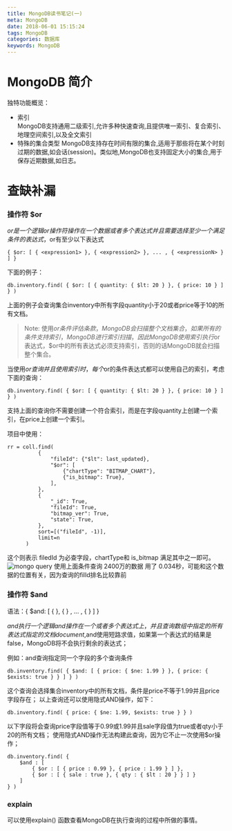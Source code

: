 ```yaml
---
title: MongoDB读书笔记(一)
meta: MongoDB
date: 2018-06-01 15:15:24
tags: MongoDB
categories: 数据库
keywords: MongoDB
---
```


# MongoDB 简介

独特功能概览：

   * 索引  
   MongoDB支持通用二级索引,允许多种快速查询,且提供唯一索引、复合索引、地理空间索引,以及全文索引
   * 特殊的集合类型
   MongoDB支持存在时间有限的集合,适用于那些将在某个时刻过期的数据,如会话(session)。类似地,MongoDB也支持固定大小的集合,用于保存近期数据,如日志。


# 查缺补漏
  ### 操作符 $or

  $or是一个逻辑or操作符操作在一个数据或者多个表达式并且需要选择至少一个满足条件的表达式，$or有至少以下表达式
  ```
  { $or: [ { <expression1> }, { <expression2> }, ... , { <expressionN> } ] }
  ```

  下面的例子：
  ```
  db.inventory.find( { $or: [ { quantity: { $lt: 20 } }, { price: 10 } ] } )
  ```
  上面的例子会查询集合inventory中所有字段quantity小于20或者price等于10的所有文档。

  >Note:
  使用$or条件评估条款，MongoDB会扫描整个文档集合，如果所有的条件支持索引，MongoDB进行索引扫描，因此MongoDB使用索引执行$or表达式，$or中的所有表达式必须支持索引，否则的话MongoDB就会扫描整个集合。

  当使用$or查询并且使用索引时，每个$or的条件表达式都可以使用自己的索引，考虑下面的查询：
  ```
  db.inventory.find( { $or: [ { quantity: { $lt: 20 } }, { price: 10 } ] } )
  ```
  支持上面的查询你不需要创建一个符合索引，而是在字段quantity上创建一个索引，在price上创建一个索引。


  项目中使用：
  ```
  rr = coll.find(
            {
                "fileId": {"$lt": last_updated},
                "$or": [
                    {"chartType": "BITMAP_CHART"},
                    {"is_bitmap": True},
                ],
            },
            {
                "_id": True,
                "fileId": True,
                "bitmap_ver": True,
                "state": True,
            },
            sort=[("fileId", -1)],
            limit=n
        )
  ```
  这个则表示 filedId 为必查字段，chartType和 is_bitmap 满足其中之一即可。
![mongo query](http://p1z7ufsgk.bkt.clouddn.com/18d781803074fafe805fe7edb90ad9b6.png)
使用上面条件查询 2400万的数据 用了 0.034秒，可能和这个数据的位置有关，因为查询的filId排名比较靠前

 ### 操作符  $and
 语法：{ $and: [ { <expression1> }, { <expression2> } , ... , {<expressionN> } ] }

$and执行一个逻辑and操作在一个或者多个表达式上，并且查询数组中指定的所有表达式指定的文档document,$and使用短路求值，如果第一个表达式的结果是false，MongoDB将不会执行剩余的表达式；

例如：and查询指定同一个字段的多个查询条件
```
db.inventory.find( { $and: [ { price: { $ne: 1.99 } }, { price: { $exists: true } } ] } )
```
这个查询会选择集合inventory中的所有文档，条件是price不等于1.99并且price字段存在；
以上查询还可以使用隐式AND操作，如下：
```
db.inventory.find( { price: { $ne: 1.99, $exists: true } } )
```
以下字段将会查询price字段值等于0.99或1.99并且sale字段值为true或者qty小于20的所有文档；
使用隐式AND操作无法构建此查询，因为它不止一次使用$or操作；
```
db.inventory.find( {
    $and : [
        { $or : [ { price : 0.99 }, { price : 1.99 } ] },
        { $or : [ { sale : true }, { qty : { $lt : 20 } } ] }
    ]
} )
```


  ### explain
  可以使用explain() 函数查看MongoDB在执行查询的过程中所做的事情。
